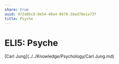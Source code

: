 ```yaml
---
share: true
uuid: 972a0bc0-8e54-40a4-8678-3dad78e1a73f
title: Psyche
---
```

# ELI5: Psyche
[Carl Jung](../../Knowledge/Psychology/Carl Jung.md)